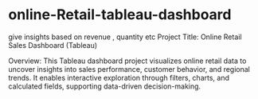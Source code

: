 # online-Retail-tableau-dashboard
give insights based on revenue , quantity etc
Project Title: Online Retail Sales Dashboard (Tableau)

Overview:
This Tableau dashboard project visualizes online retail data to uncover insights into sales performance, customer behavior, and regional trends. It enables interactive exploration through filters, charts, and calculated fields, supporting data-driven decision-making.


